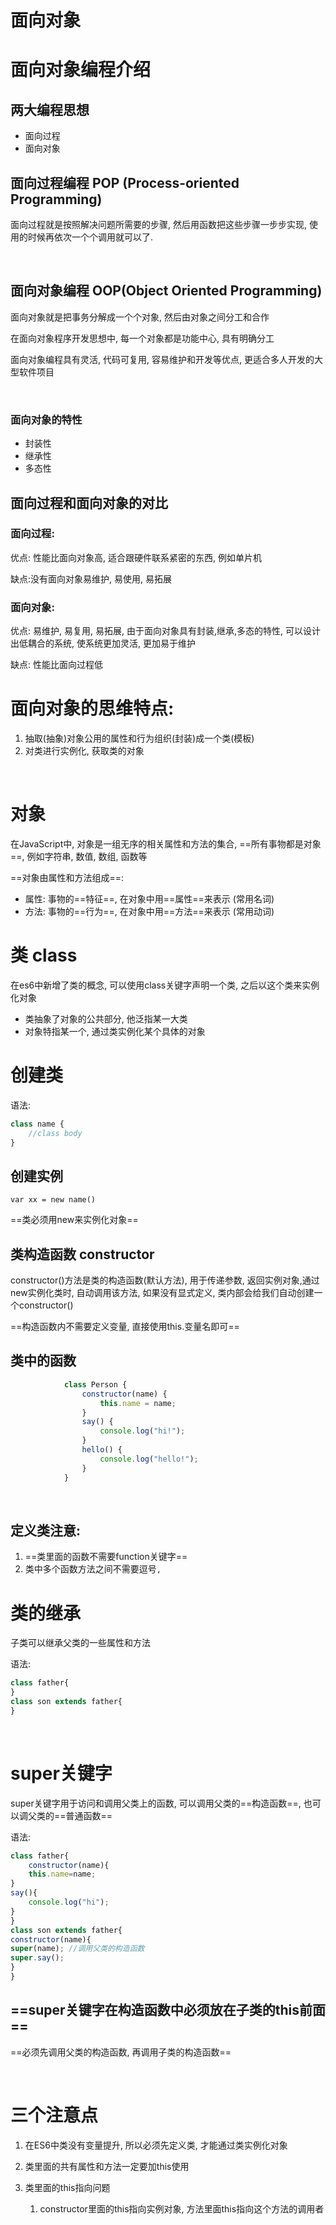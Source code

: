 # 面向对象

# 面向对象编程介绍

## 两大编程思想

* 面向过程
* 面向对象

## 面向过程编程 POP (Process-oriented Programming)

面向过程就是按照解决问题所需要的步骤, 然后用函数把这些步骤一步步实现, 使用的时候再依次一个个调用就可以了.

‍

## 面向对象编程 OOP(Object Oriented Programming)

面向对象就是把事务分解成一个个对象, 然后由对象之间分工和合作

在面向对象程序开发思想中, 每一个对象都是功能中心, 具有明确分工

面向对象编程具有灵活, 代码可复用, 容易维护和开发等优点, 更适合多人开发的大型软件项目

‍

### 面向对象的特性

* 封装性
* 继承性
* 多态性

## 面向过程和面向对象的对比

### 面向过程: 

优点: 性能比面向对象高, 适合跟硬件联系紧密的东西, 例如单片机

缺点:没有面向对象易维护, 易使用, 易拓展

### 面向对象:

优点: 易维护, 易复用, 易拓展, 由于面向对象具有封装,继承,多态的特性, 可以设计出低耦合的系统, 使系统更加灵活, 更加易于维护

缺点: 性能比面向过程低

# 面向对象的思维特点:

1. 抽取(抽象)对象公用的属性和行为组织(封装)成一个类(模板)
2. 对类进行实例化, 获取类的对象

‍

# 对象

在JavaScript中, 对象是一组无序的相关属性和方法的集合, ==所有事物都是对象==, 例如字符串, 数值, 数组, 函数等

==对象由属性和方法组成==: 

* 属性: 事物的==特征==, 在对象中用==属性==来表示 (常用名词)
* 方法: 事物的==行为==, 在对象中用==方法==来表示 (常用动词)

# 类 class

在es6中新增了类的概念, 可以使用class关键字声明一个类, 之后以这个类来实例化对象

* 类抽象了对象的公共部分, 他泛指某一大类
* 对象特指某一个, 通过类实例化某个具体的对象

# 创建类

语法: 

```js
class name {
	//class body
}
```

## 创建实例

`var xx = new name()`

==类必须用new来实例化对象==

## 类构造函数 constructor

constructor()方法是类的构造函数(默认方法), 用于传递参数, 返回实例对象,通过new实例化类时, 自动调用该方法, 如果没有显式定义, 类内部会给我们自动创建一个constructor()

==构造函数内不需要定义变量, 直接使用this.变量名即可​==

## 类中的函数 

```js
            class Person {
                constructor(name) {
                    this.name = name;
                }
                say() {
                    console.log("hi!");
                }
                hello() {
                    console.log("hello!");
                }
            }
```

‍

## 定义类注意:

1. ==类里面的函数不需要function关键字==
2. 类中多个函数方法之间不需要逗号`,`

# 类的继承

子类可以继承父类的一些属性和方法

语法:

```js
class father{
}
class son extends father{
}
```

‍

# super关键字

super关键字用于访问和调用父类上的函数, 可以调用父类的==构造函数==, 也可以调父类的==普通函数==

语法:

```js
class father{
	constructor(name){
	this.name=name;
}
say(){
	console.log("hi");
}
}
class son extends father{
constructor(name){
super(name); //调用父类的构造函数
super.say();
}
}
```

## ==super关键字在构造函数中必须放在子类的this前面== 

==必须先调用父类的构造函数, 再调用子类的构造函数==

‍

# 三个注意点

1. 在ES6中类没有变量提升, 所以必须先定义类, 才能通过类实例化对象
2. 类里面的共有属性和方法一定要加this使用
3. 类里面的this指向问题

    1. constructor里面的this指向实例对象, 方法里面this指向这个方法的调用者

‍
